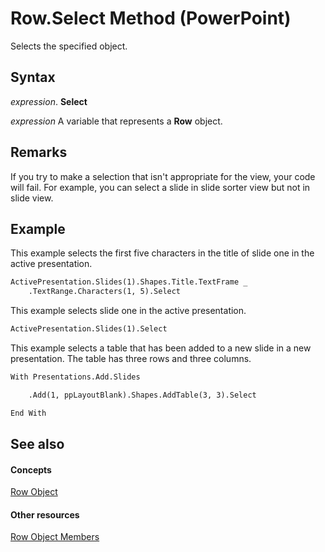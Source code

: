 
# Row.Select Method (PowerPoint)

Selects the specified object.


## Syntax

 _expression_. **Select**

 _expression_ A variable that represents a **Row** object.


## Remarks

If you try to make a selection that isn't appropriate for the view, your code will fail. For example, you can select a slide in slide sorter view but not in slide view.


## Example

This example selects the first five characters in the title of slide one in the active presentation.


```vb
ActivePresentation.Slides(1).Shapes.Title.TextFrame _
    .TextRange.Characters(1, 5).Select
```

This example selects slide one in the active presentation.




```vb
ActivePresentation.Slides(1).Select
```

This example selects a table that has been added to a new slide in a new presentation. The table has three rows and three columns.




```vb
With Presentations.Add.Slides

    .Add(1, ppLayoutBlank).Shapes.AddTable(3, 3).Select

End With
```


## See also


#### Concepts


[Row Object](df5ca5df-8119-1af8-b698-d96669ed0a02.md)
#### Other resources


[Row Object Members](33f2573e-c1dd-f6c0-3a89-1d45c4f16ba5.md)
